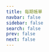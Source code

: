 ```yaml
---
title: 每期帳單
navbar: false
sidebar: false
search: false
prev: false
next: false
---
```


<bill />
  
  
<script setup>
import bill from '../.vitepress/components/bill.vue'
</script>